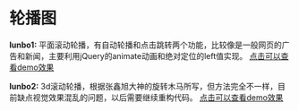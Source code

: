 # 轮播图


**lunbo1:** 平面滚动轮播，有自动轮播和点击跳转两个功能，比较像是一般网页的广告和新闻，主要利用jQuery的animate动画和绝对定位的left值实现。 [点击可以查看demo效果](https://yang2653143514.github.io/lunbo/lunbo1/index.html)

**lunbo2:** 3d滚动轮播，根据张鑫旭大神的旋转木马所写，但方法完全不一样，目前缺点视觉效果混乱的问题，以后需要继续重构代码。   [点击可以查看demo效果](https://yang2653143514.github.io/lunbo/lunbo2/index.html)
